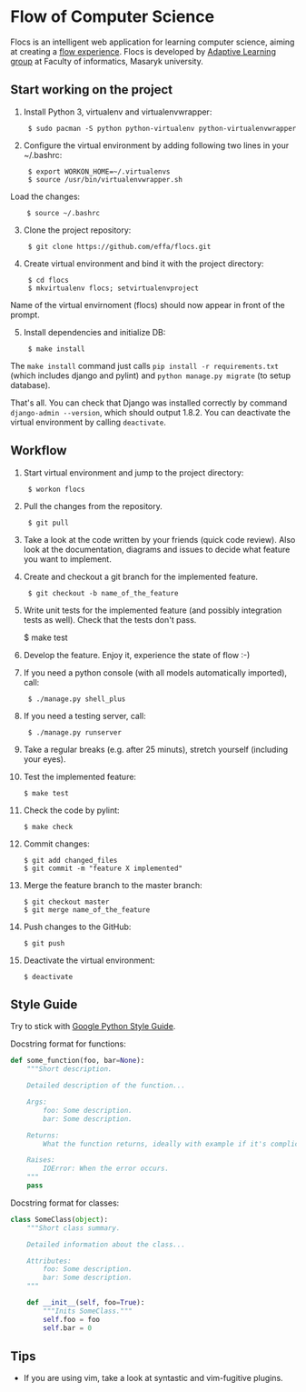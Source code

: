 # Flow of Computer Science
Flocs is an intelligent web application for learning computer science,
aiming at creating a [flow experience][1].
Flocs is developed by [Adaptive Learning group][2] at Faculty of informatics, Masaryk university.

  [1]: https://en.wikipedia.org/wiki/Flow_(psychology)
  [2]: http://www.fi.muni.cz/adaptivelearning/

## Start working on the project

1. Install Python 3, virtualenv and virtualenvwrapper:

        $ sudo pacman -S python python-virtualenv python-virtualenvwrapper

2. Configure the virtual environment by adding following two lines in your ~/.bashrc:

        $ export WORKON_HOME=~/.virtualenvs
        $ source /usr/bin/virtualenvwrapper.sh

  Load the changes:

        $ source ~/.bashrc

3. Clone the project repository:

        $ git clone https://github.com/effa/flocs.git

4. Create virtual environment and bind it with the project directory:

        $ cd flocs
        $ mkvirtualenv flocs; setvirtualenvproject

  Name of the virtual envirnoment (flocs) should now appear in front of the prompt.

5. Install dependencies and initialize DB:

        $ make install

  The `make install` command just calls `pip install -r requirements.txt` (which includes django and pylint) and `python manage.py migrate` (to setup database).

That's all. You can check that Django was installed correctly by command `django-admin --version`,
which should output 1.8.2.
You can deactivate the virtual environment by calling `deactivate`.

## Workflow

1. Start virtual environment and jump to the project directory:

        $ workon flocs

2. Pull the changes from the repository.

        $ git pull

3. Take a look at the code written by your friends (quick code review).
  Also look at the documentation, diagrams and issues to decide what feature you want to implement.

4. Create and checkout a git branch for the implemented feature.

        $ git checkout -b name_of_the_feature

5. Write unit tests for the implemented feature (and possibly integration tests as well).
  Check that the tests don't pass.

      $ make test

6. Develop the feature. Enjoy it, experience the state of flow :-)

7. If you need a python console (with all models automatically imported), call:

        $ ./manage.py shell_plus

8. If you need a testing server, call:

        $ ./manage.py runserver

9. Take a regular breaks (e.g. after 25 minuts), stretch yourself (including your eyes).

10. Test the implemented feature:

        $ make test

11. Check the code by pylint:

        $ make check

12. Commit changes:

        $ git add changed_files
        $ git commit -m "feature X implemented"

13. Merge the feature branch to the master branch:

        $ git checkout master
        $ git merge name_of_the_feature

14. Push changes to the GitHub:

        $ git push

15. Deactivate the virtual environment:

        $ deactivate

## Style Guide

Try to stick with [Google Python Style Guide][gpsg].

  [gpsg]: http://google.github.io/styleguide/pyguide.html


Docstring format for functions:

```python
def some_function(foo, bar=None):
    """Short description.

    Detailed description of the function...

    Args:
        foo: Some description.
        bar: Some description.

    Returns:
        What the function returns, ideally with example if it's complicated.

    Raises:
        IOError: When the error occurs.
    """
    pass

```

Docstring format for classes:

```python
class SomeClass(object):
    """Short class summary.

    Detailed information about the class...

    Attributes:
        foo: Some description.
        bar: Some description.
    """

    def __init__(self, foo=True):
        """Inits SomeClass."""
        self.foo = foo
        self.bar = 0
```



## Tips

* If you are using vim, take a look at syntastic and vim-fugitive plugins.


